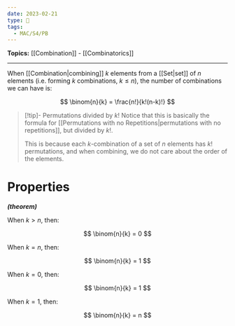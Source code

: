 ```yaml
---
date: 2023-02-21
type: 🧠
tags:
  - MAC/S4/PB
---
```


**Topics:** [[Combination]] - [[Combinatorics]]

---

When [[Combination|combining]] $k$ elements from a [[Set|set]] of $n$ elements (i.e. forming $k$ combinations, $k \leq n$), the number of combinations we can have is:

$$
\binom{n}{k} = \frac{n!}{k!(n-k)!}
$$

> [!tip]- Permutations divided by $k!$
> Notice that this is basically the formula for [[Permutations with no Repetitions|permutations with no repetitions]], but divided by $k!$.
>
> This is because each $k$-combination of a set of $n$ elements has $k!$ permutations, and when combining, we do not care about the order of the elements.

# Properties

_**(theorem)**_

When $k > n$, then:

$$
\binom{n}{k} = 0
$$

When $k = n$, then:

$$
\binom{n}{k} = 1
$$

When $k = 0$, then:

$$
\binom{n}{k} = 1
$$

When $k = 1$, then:

$$
\binom{n}{k} = n
$$
